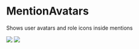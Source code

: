 # MentionAvatars

Shows user avatars and role icons inside mentions

![](https://github.com/user-attachments/assets/fc76ea47-5e19-4063-a592-c57785a75cc7)
![](https://github.com/user-attachments/assets/76c4c3d9-7cde-42db-ba84-903cbb40c163)
